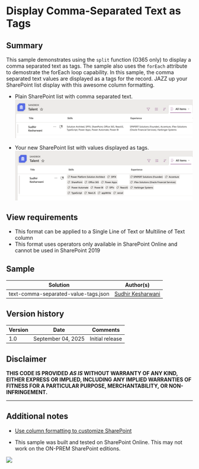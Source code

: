 # Display Comma-Separated Text as Tags

## Summary

This sample demonstrates using the `split` function (O365 only) to display a comma separated text as tags. The sample also uses the `forEach` attribute to demostrate the forEach loop capability. In this sample, the comma separated text values are displayed as a tags for the record. JAZZ up your SharePoint list display with this awesome column formatting.

- Plain SharePoint list with comma separated text.
  ![Before](./assets/before.png)

- Your new SharePoint list with values displayed as tags.
  ![screenshot of the sample](./assets/screenshot.png)

## View requirements

- This format can be applied to a Single Line of Text or Multiline of Text column
- This format uses operators only available in SharePoint Online and cannot be used in SharePoint 2019

## Sample

Solution|Author(s)
--------|---------
text-comma-separated-value-tags.json | [Sudhir Kesharwani](https://github.com/sudhirke)

## Version history

| Version | Date               | Comments        |
| ------- | ------------------ | --------------- |
| 1.0     | September 04, 2025 | Initial release |

## Disclaimer

**THIS CODE IS PROVIDED _AS IS_ WITHOUT WARRANTY OF ANY KIND, EITHER EXPRESS OR IMPLIED, INCLUDING ANY IMPLIED WARRANTIES OF FITNESS FOR A PARTICULAR PURPOSE, MERCHANTABILITY, OR NON-INFRINGEMENT.**

---

## Additional notes

- [Use column formatting to customize SharePoint](https://docs.microsoft.com/sharepoint/dev/declarative-customization/column-formatting)

- This sample was built and tested on SharePoint Online. This may not work on the ON-PREM SharePoint editions.

<img src="https://pnptelemetry.azurewebsites.net/list-formatting/column-samples/text-comma-separated-value-tags" />
